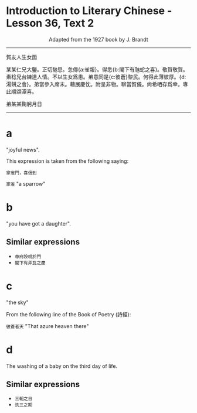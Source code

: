 # Introduction to Literary Chinese - Lesson 36, Text 2

<center>Adapted from the 1927 book by J. Brandt</center>

---

賀友人生女函

某某仁兄大鑒。正切馳思。忽傳{a:雀報}。得悉{b:閣下有虺蛇之喜}。敬賀敬賀。素稔兄台練達人情。不以生女爲患。弟意同是{c:彼蒼}黎民。何得此薄彼厚。{d:湯餅之會}。弟當參入席末。藉展慶忱。附呈非物。聊當賀儀。尙希哂存爲幸。專此順頌潭喜。

弟某某鞠躬月日

---

# a

"joyful news".

This expression is taken from the following saying:

`家雀門，喜信到`

`家雀` "a sparrow"

# b

"you have got a daughter".

## Similar expressions

- `尊府設帨於門`
- `閣下有弄瓦之慶`

# c

"the sky"

From the following line of the Book of Poetry (詩經):

`彼蒼者天` "That azure heaven there"

# d

The washing of a baby on the third day of life.

## Similar expressions

- `三朝之日`
- `洗三之期`
